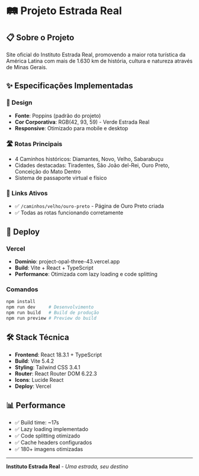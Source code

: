 # 🛤️ Projeto Estrada Real

## 📋 Sobre o Projeto

Site oficial do Instituto Estrada Real, promovendo a maior rota turística da América Latina com mais de 1.630 km de história, cultura e natureza através de Minas Gerais.

## ✨ Especificações Implementadas

### 🎨 Design
- **Fonte**: Poppins (padrão do projeto)
- **Cor Corporativa**: RGB(42, 93, 59) - Verde Estrada Real
- **Responsive**: Otimizado para mobile e desktop

### 🛣️ Rotas Principais
- 4 Caminhos históricos: Diamantes, Novo, Velho, Sabarabuçu
- Cidades destacadas: Tiradentes, São João del-Rei, Ouro Preto, Conceição do Mato Dentro
- Sistema de passaporte virtual e físico

### 🔗 Links Ativos
- ✅ `/caminhos/velho/ouro-preto` - Página de Ouro Preto criada
- ✅ Todas as rotas funcionando corretamente

## 🚀 Deploy

### Vercel
- **Domínio**: project-opal-three-43.vercel.app
- **Build**: Vite + React + TypeScript
- **Performance**: Otimizada com lazy loading e code splitting

### Comandos
```bash
npm install
npm run dev     # Desenvolvimento
npm run build   # Build de produção
npm run preview # Preview do build
```

## 🛠️ Stack Técnica

- **Frontend**: React 18.3.1 + TypeScript
- **Build**: Vite 5.4.2
- **Styling**: Tailwind CSS 3.4.1
- **Router**: React Router DOM 6.22.3
- **Icons**: Lucide React
- **Deploy**: Vercel

## 📊 Performance

- ✅ Build time: ~17s
- ✅ Lazy loading implementado
- ✅ Code splitting otimizado
- ✅ Cache headers configurados
- ✅ 180+ imagens otimizadas

---

**Instituto Estrada Real** - *Uma estrada, seu destino*
